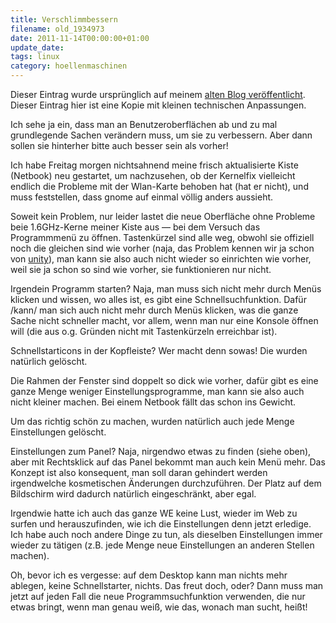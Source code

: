 ```yaml
---
title: Verschlimmbessern
filename: old_1934973
date: 2011-11-14T00:00:00+01:00
update_date:
tags: linux
category: hoellenmaschinen
---
```

Dieser Eintrag wurde ursprünglich auf meinem [alten Blog veröffentlicht](https://stu.blogger.de/stories/1934973/). Dieser Eintrag hier ist eine Kopie mit kleinen technischen Anpassungen.

Ich sehe ja ein, dass man an Benutzeroberflächen ab und zu mal grundlegende Sachen verändern muss, um sie zu verbessern. Aber dann sollen sie hinterher bitte auch besser sein als vorher!

Ich habe Freitag morgen nichtsahnend meine frisch aktualisierte Kiste (Netbook) neu gestartet, um nachzusehen, ob der Kernelfix vielleicht endlich die Probleme mit der Wlan-Karte behoben hat (hat er nicht), und muss feststellen, dass gnome auf einmal völlig anders aussieht.

Soweit kein Problem, nur leider lastet die neue Oberfläche ohne Probleme beie 1.6GHz-Kerne meiner Kiste aus &mdash; bei dem Versuch das Programmmenü zu öffnen. Tastenkürzel sind alle weg, obwohl sie offiziell noch die gleichen sind wie vorher (naja, das Problem kennen wir ja schon von [unity](/blogposts/old_1817507)), man kann sie also auch nicht wieder so einrichten wie vorher, weil sie ja schon so sind wie vorher, sie funktionieren nur nicht.

Irgendein Programm starten? Naja, man muss sich nicht mehr durch Menüs klicken und wissen, wo alles ist, es gibt eine Schnellsuchfunktion. Dafür /kann/ man sich auch nicht mehr durch Menüs klicken, was die ganze Sache nicht schneller macht, vor allem, wenn man nur eine Konsole öffnen will (die aus o.g. Gründen nicht mit Tastenkürzeln erreichbar ist).

Schnellstarticons in der Kopfleiste? Wer macht denn sowas! Die wurden natürlich gelöscht.

Die Rahmen der Fenster sind doppelt so dick wie vorher, dafür gibt es eine ganze Menge weniger Einstellungsprogramme, man kann sie also auch nicht kleiner machen. Bei einem Netbook fällt das schon ins Gewicht.

Um das richtig schön zu machen, wurden natürlich auch jede Menge Einstellungen gelöscht.

Einstellungen zum Panel? Naja, nirgendwo etwas zu finden (siehe oben), aber mit Rechtsklick auf das Panel bekommt man auch kein Menü mehr. Das Konzept ist also konsequent, man soll daran gehindert werden irgendwelche kosmetischen Änderungen durchzuführen. Der Platz auf dem Bildschirm wird dadurch natürlich eingeschränkt, aber egal.

Irgendwie hatte ich auch das ganze WE keine Lust, wieder im Web zu surfen und herauszufinden, wie ich die Einstellungen denn jetzt erledige. Ich habe auch noch andere Dinge zu tun, als dieselben Einstellungen immer wieder zu tätigen (z.B. jede Menge neue Einstellungen an anderen Stellen machen).

Oh, bevor ich es vergesse: auf dem Desktop kann man nichts mehr ablegen, keine Schnellstarter, nichts. Das freut doch, oder? Dann muss man jetzt auf jeden Fall die neue Programmsuchfunktion verwenden, die nur etwas bringt, wenn man genau weiß, wie das, wonach man sucht, heißt!
